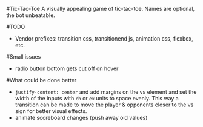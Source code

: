 #Tic-Tac-Toe
A visually appealing game of tic-tac-toe. Names are optional, the bot unbeatable.

#TODO
- Vendor prefixes: transition css, transitionend js, animation css, flexbox, etc.


#Small issues
- radio button bottom gets cut off on hover

#What could be done better
- `justify-content: center` and add margins on the vs element and set the width of the inputs with `ch` or `ex` units to space evenly. This way a transition can be made to move the player & opponents closer to the vs sign for better visual effects.
- animate scoreboard changes (push away old values)
